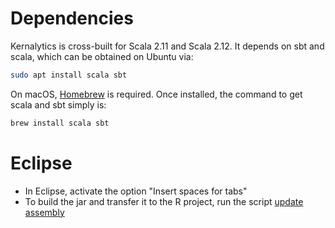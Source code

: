# Dependencies

Kernalytics is cross-built for Scala 2.11 and Scala 2.12. It depends on sbt and scala, which can be obtained on Ubuntu via:

```bash
sudo apt install scala sbt
```

On macOS, [Homebrew](https://brew.sh/) is required. Once installed, the command to get scala and sbt simply is:

```bash
brew install scala sbt
```

# Eclipse

- In Eclipse, activate the option "Insert spaces for tabs"
- To build the jar and transfer it to the R project, run the script [update assembly](updateAssembly.sh)

